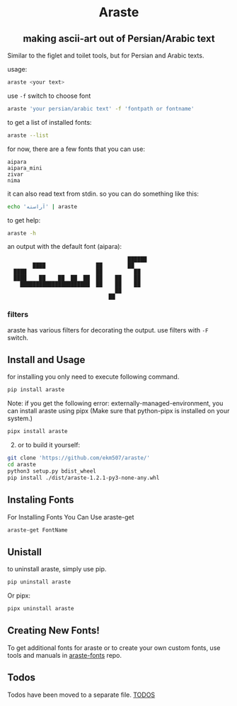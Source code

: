<div align="center">
  <h1> Araste </h1>
  <h2> making ascii-art out of Persian/Arabic text </h2>
</div>

Similar to the figlet and toilet tools, but for Persian and Arabic texts.

usage:

```bash
araste <your text>
```

use `-f` switch to choose font

```bash
araste 'your persian/arabic text' -f 'fontpath or fontname'
```

to get a list of installed fonts:

```bash
araste --list
```

for now, there are a few fonts that you can use:
```
aipara
aipara_mini
zivar
nima
```

it can also read text from stdin. so you can do something like this:

```bash
echo 'آراسته' | araste
```

to get help:

```bash
araste -h
```


an output with the default font (aipara):

```
                                      ██████
        ████                ██        ██
  ████                      ██          ██
  ████    ██    ██  ██  ██  ██    ██    ██
    ██████████████████████  ██    ██    ██
                                  ██
                                ██
```


### filters

araste has various filters for decorating the output. use filters with `-F` switch.



## Install and Usage

for installing you only need to execute following command.

````bash
pip install araste
````
Note: if you get the following error: externally-managed-environment, you can install araste using pipx (Make sure that python-pipx is installed on your system.)
````bash
pipx install araste
````

2. or to build it yourself:

```bash
git clone 'https://github.com/ekm507/araste/'
cd araste
python3 setup.py bdist_wheel
pip install ./dist/araste-1.2.1-py3-none-any.whl
```

## Instaling Fonts
For Installing Fonts You Can Use araste-get
````bash
araste-get FontName
````
## Unistall

to uninstall araste, simply use pip.

```bash
pip uninstall araste
```
Or pipx:
````bash
pipx uninstall araste
````

## Creating New Fonts!

To get additional fonts for araste or to create your own custom fonts, use tools and manuals in [araste-fonts](https://github.com/ekm507/araste-fonts) repo.

## Todos

Todos have been moved to a separate file. [TODOS](https://github.com/ekm507/araste/blob/main/TODOS_EN.md)


